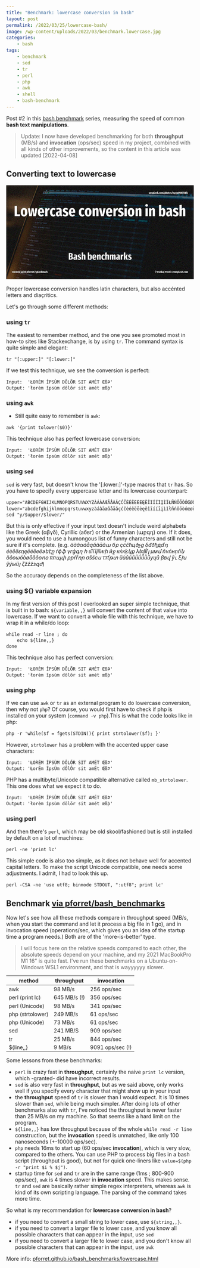 ```yaml
---
title: "Benchmark: lowercase conversion in bash"
layout: post
permalink: /2022/03/25/lowercase-bash/
image: /wp-content/uploads/2022/03/benchmark.lowercase.jpg
categories:
    - bash
tags:
    - benchmark
    - sed
    - tr
    - perl
    - php
    - awk
    - shell
    - bash-benchmark
---
```

Post #2 in this [bash benchmark](/tag/bash-benchmark/) series,
measuring the speed of common **bash text manipulations**.

> Update: I now have developed benchmarking for both **throughput** (MB/s) and **invocation** (ops/sec) speed in my project, combined with all kinds of other improvements, so the content in this article was updated [2022-04-08]

## Converting text to lowercase

![Bash benchmarks](/wp-content/uploads/2022/03/benchmark.lowercase.jpg)

Proper lowercase conversion handles latin characters, but also accénted letters and diaçritics.

Let's go through some different methods:

### using `tr` 
The easiest to remember method, and the one you see promoted most in how-to sites like Stackexchange, is by using `tr`. The command syntax is quite simple and elegant:
```shell
tr "[:upper:]" "[:lower:]"
```

If we test this technique, we see the conversion is perfect:
```shell
Input:  'ŁORÈM ÎPSÙM DÔLÕR SIT AMÉT ŒßÞ' 
Output: 'łorèm îpsùm dôlõr sit amét œßþ'
```

### using `awk`
* Still quite easy to remember is `awk`:
```shell
awk '{print tolower($0)}'
```

This technique also has perfect lowercase conversion:
```shell
Input:  'ŁORÈM ÎPSÙM DÔLÕR SIT AMÉT ŒßÞ' 
Output: 'łorèm îpsùm dôlõr sit amét œßþ'
```

### using `sed`
`sed` is very fast, but doesn't know the '[:lower:]'-type macros that `tr` has. 
So you have to specify every uppercase letter and its lowercase counterpart:
```shell
upper="ABCDEFGHIJKLMNOPQRSTUVWXYZÀÁÂÄÆÃÅĀǍÇĆČÈÉÊËĒĖĘĚÎÏÍÍĪĮÌǏŁÑŃÔÖÒÓŒØŌǑÕẞŚŠÛÜǓÙǕǗǙǛÚŪŸŽŹŻ"
lower="abcdefghijklmnopqrstuvwxyzàáâäæãåāǎçćčèéêëēėęěîïííīįìǐłñńôöòóœøōǒõßśšûüǔùǖǘǚǜúūÿžźż"
sed "y/$upper/$lower/"
```
But this is only effective if your input text doesn't include weird alphabets like the Greek (αβγδ), Cyrillic (абвг) or the Armenian (աբգդ) one.
If it does, you would need to use a humongous list of funny characters and still not be sure if it's complete.
(e.g. _äàâαáåąăãāǎա бբ çćčћцծչց δđðђдďդ éèêëεηęēėěеёэեէը ѓфֆ γгģգղ հ ιíîïīįìǐиıի йջ κќкķկք λłлļĺľլ μмմ ñνńнņňն öôοωóòøōǒõоոօ πпպփ ρрŕřռր σšśсս τтťթտ üùûúǔǖǘǚǜūуųů βвվ ўւ ξխ ÿýыüյ ζžźżзզժ_)

So the accuracy depends on the completeness of the list above.

### using ${} variable expansion
In my first version of this post I overlooked an super simple technique, that is built in to bash: `${variable,,}` will convert the content of that value into lowercase. If we want to convert a whole file with this technique, we have to wrap it in a while/do loop:
```shell
while read -r line ; do
    echo ${line,,} 
done
```

This technique also has perfect conversion:
```shell
Input:  'ŁORÈM ÎPSÙM DÔLÕR SIT AMÉT ŒßÞ' 
Output: 'łorèm îpsùm dôlõr sit amét œßþ'
```

### using php
If we can use `awk` or `tr` as an external program to do lowercase conversion, then why not `php`? Of course, you would first have to check if php is installed on your system (`command -v php`).This is what the code looks like in php:
```shell
php -r 'while($f = fgets(STDIN)){ print strtolower($f); }'
```
However, `strtolower` has a problem with the accented upper case characters:
```shell
Input:  'ŁORÈM ÎPSÙM DÔLÕR SIT AMÉT ŒßÞ' 
Output: 'ŁorÈm ÎpsÙm dÔlÕr sit amÉt ŒßÞ'
```

PHP has a multibyte/Unicode compatible alternative called `mb_strtolower`. This one does what we expect it to do.
```shell
Input:  'ŁORÈM ÎPSÙM DÔLÕR SIT AMÉT ŒßÞ' 
Output: 'łorèm îpsùm dôlõr sit amét œßþ'
```

### using perl
And then there's `perl`, which may be old skool/fashioned but is still installed by default on a lot of machines:
```shell
perl -ne 'print lc'
```

This simple code is also too simple, as it does not behave well for accented capital letters. To make the script Unicode compatible, one needs some adjustments. I admit, I had to look this up.

```shell
perl -CSA -ne 'use utf8; binmode STDOUT, ":utf8"; print lc'
```

## Benchmark [via pforret/bash_benchmarks](https://github.com/pforret/bash_benchmarks)

Now let's see how all these methods compare in throughput speed (MB/s, when you start the command and let it process a big file in 1 go), and in invocation speed (operations/sec, which gives you an idea of the startup time a program needs.) Both are of the 'more-is-better' type.

> I will focus here on the relative speeds compared to each other, the absolute speeds depend on your machine, and my 2021 MacBookPro M1 16" is quite fast. I've run these benchmarks on a Ubuntu-on-Windows WSL1 environment, and that is wayyyyyy slower.


| method           | throughput   | invocation       |
|------------------|--------------|------------------|
| awk              | 98 MB/s      | 256 ops/sec      |
| perl (print lc)  | 645 MB/s (!) | 356 ops/sec      |
| perl (Unicode)   | 98 MB/s      | 341 ops/sec      |
| php (strtolower) | 249 MB/s     | 61 ops/sec       |
| php (Unicode)    | 73 MB/s      | 61 ops/sec       |
| sed              | 241 MB/S     | 909 ops/sec      |
| tr               | 25 MB/s      | 844 ops/sec      |
| ${line,,}        | 9 MB/s       | 9091 ops/sec (!) |

Some lessons from these benchmarks:
* `perl` is crazy fast in **throughput**, certainly the naive `print lc` version, which -granted- did have incorrect results.
* `sed` is also very fast in **throughput**, but as we said above, only works well if you specify every character that might show up in your input
* the **throughput** speed of `tr` is slower than I would expect. It is 10 times slower than `sed`, while being much simpler. After doing lots of other benchmarks also with `tr`, I've noticed the throughput is never faster than 25 MB/s on my machine. So that seems like a hard limit on the program.
* `${line,,}` has low throughput because of the whole `while read -r line` construction, but the **invocation** speed is unmatched, like only 100 nanoseconds (+-10000 ops/sec).
* `php` needs 16ms to start up (60 ops/sec **invocation**), which is very slow, compared to the others. You can use PHP to process big files in a bash script (throughput is good), but not for quick one-liners like `value=$(php -r "print $i % $j")`.
* startup time for `sed` and `tr` are in the same range (1ms ; 800-900 ops/sec), `awk` is 4 times slower in **invocation** speed. This makes sense. `tr` and `sed` are basically rather simple regex interpreters, whereas `awk` is kind of its own scripting language. The parsing of the command takes more time. 


So what is my recommendation for **lowercase conversion in bash**?
* if you need to convert a small string to lower case, use `${string,,}`.
* if you need to convert a larger file to lower case, and you know all possible characters that can appear in the input, use `sed`
* if you need to convert a larger file to lower case, and you don't know all possible characters that can appear in the input, use `awk`

More info: [pforret.github.io/bash_benchmarks/lowercase.html](https://pforret.github.io/bash_benchmarks/lowercase.html)